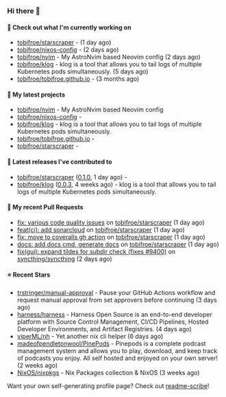 ### Hi there 👋

#### 👷 Check out what I'm currently working on

- [tobifroe/starscraper](https://github.com/tobifroe/starscraper) -  (1 day ago)
- [tobifroe/nixos-config](https://github.com/tobifroe/nixos-config) -  (2 days ago)
- [tobifroe/nvim](https://github.com/tobifroe/nvim) - My AstroNvim based Neovim config (2 days ago)
- [tobifroe/klog](https://github.com/tobifroe/klog) - klog is a tool that allows you to tail logs of multiple Kubernetes pods simultaneously. (5 days ago)
- [tobifroe/tobifroe.github.io](https://github.com/tobifroe/tobifroe.github.io) -  (3 months ago)

#### 🌱 My latest projects

- [tobifroe/nvim](https://github.com/tobifroe/nvim) - My AstroNvim based Neovim config
- [tobifroe/nixos-config](https://github.com/tobifroe/nixos-config) - 
- [tobifroe/klog](https://github.com/tobifroe/klog) - klog is a tool that allows you to tail logs of multiple Kubernetes pods simultaneously.
- [tobifroe/tobifroe.github.io](https://github.com/tobifroe/tobifroe.github.io) - 
- [tobifroe/starscraper](https://github.com/tobifroe/starscraper) - 

#### 🔭 Latest releases I've contributed to

- [tobifroe/starscraper](https://github.com/tobifroe/starscraper) ([0.1.0](https://github.com/tobifroe/starscraper/releases/tag/0.1.0), 1 day ago) - 
- [tobifroe/klog](https://github.com/tobifroe/klog) ([0.0.3](https://github.com/tobifroe/klog/releases/tag/0.0.3), 4 weeks ago) - klog is a tool that allows you to tail logs of multiple Kubernetes pods simultaneously.

#### 🔨 My recent Pull Requests

- [fix: various code quality issues](https://github.com/tobifroe/starscraper/pull/23) on [tobifroe/starscraper](https://github.com/tobifroe/starscraper) (1 day ago)
- [feat(ci): add sonarcloud](https://github.com/tobifroe/starscraper/pull/22) on [tobifroe/starscraper](https://github.com/tobifroe/starscraper) (1 day ago)
- [fix: move to coveralls gh action](https://github.com/tobifroe/starscraper/pull/21) on [tobifroe/starscraper](https://github.com/tobifroe/starscraper) (1 day ago)
- [docs: add docs cmd, generate docs](https://github.com/tobifroe/starscraper/pull/19) on [tobifroe/starscraper](https://github.com/tobifroe/starscraper) (1 day ago)
- [fix(gui): expand tildes for subdir check (fixes #9400)](https://github.com/syncthing/syncthing/pull/9788) on [syncthing/syncthing](https://github.com/syncthing/syncthing) (2 days ago)

#### ⭐ Recent Stars

- [trstringer/manual-approval](https://github.com/trstringer/manual-approval) - Pause your GitHub Actions workflow and request manual approval from set approvers before continuing (3 days ago)
- [harness/harness](https://github.com/harness/harness) - Harness Open Source is an end-to-end developer platform with Source Control Management, CI/CD Pipelines, Hosted Developer Environments, and Artifact Registries. (4 days ago)
- [viperML/nh](https://github.com/viperML/nh) - Yet another nix cli helper (6 days ago)
- [madeofpendletonwool/PinePods](https://github.com/madeofpendletonwool/PinePods) - Pinepods is a complete podcast management system and allows you to play, download, and keep track of podcasts you enjoy. All self hosted and enjoyed on your own server! (2 weeks ago)
- [NixOS/nixpkgs](https://github.com/NixOS/nixpkgs) - Nix Packages collection &amp; NixOS (3 weeks ago)


Want your own self-generating profile page? Check out [readme-scribe](https://github.com/muesli/readme-scribe)!


